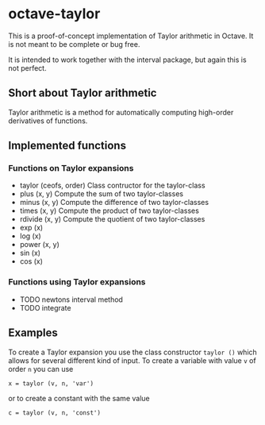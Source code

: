 # octave-taylor

This is a proof-of-concept implementation of Taylor arithmetic in
Octave. It is not meant to be complete or bug free.

It is intended to work together with the interval package, but again
this is not perfect.

## Short about Taylor arithmetic

Taylor arithmetic is a method for automatically computing high-order
derivatives of functions.

## Implemented functions

### Functions on Taylor expansions

* taylor (ceofs, order)
  Class contructor for the taylor-class
* plus (x, y)
  Compute the sum of two taylor-classes
* minus (x, y)
  Compute the difference of two taylor-classes
* times (x, y)
  Compute the product of two taylor-classes
* rdivide (x, y)
  Compute the quotient of two taylor-classes
* exp (x)
* log (x)
* power (x, y)
* sin (x)
* cos (x)

### Functions using Taylor expansions

* TODO newtons interval method
* TODO integrate

## Examples

To create a Taylor expansion you use the class constructor `taylor ()`
which allows for several different kind of input. To create a variable
with value `v` of order `n` you can use

```
x = taylor (v, n, 'var')
```

or to create a constant with the same value

```
c = taylor (v, n, 'const')
```

